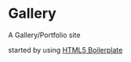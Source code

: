 Gallery
=======
 
A Gallery/Portfolio site 

started by using [HTML5 Boilerplate](http://html5boilerplate.com)
